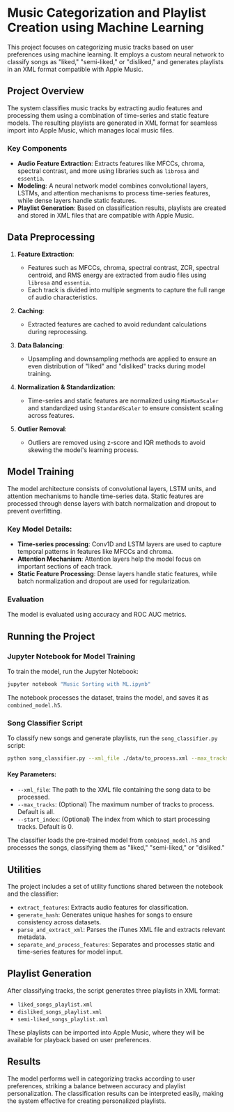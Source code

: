 # Music Categorization and Playlist Creation using Machine Learning

This project focuses on categorizing music tracks based on user preferences using machine learning. It employs a custom neural network to classify songs as "liked," "semi-liked," or "disliked," and generates playlists in an XML format compatible with Apple Music.

## Project Overview

The system classifies music tracks by extracting audio features and processing them using a combination of time-series and static feature models. The resulting playlists are generated in XML format for seamless import into Apple Music, which manages local music files.

### Key Components

- **Audio Feature Extraction**: Extracts features like MFCCs, chroma, spectral contrast, and more using libraries such as `librosa` and `essentia`.
- **Modeling**: A neural network model combines convolutional layers, LSTMs, and attention mechanisms to process time-series features, while dense layers handle static features.
- **Playlist Generation**: Based on classification results, playlists are created and stored in XML files that are compatible with Apple Music.

## Data Preprocessing

1. **Feature Extraction**:
   - Features such as MFCCs, chroma, spectral contrast, ZCR, spectral centroid, and RMS energy are extracted from audio files using `librosa` and `essentia`.
   - Each track is divided into multiple segments to capture the full range of audio characteristics.

2. **Caching**:
   - Extracted features are cached to avoid redundant calculations during reprocessing.

3. **Data Balancing**:
   - Upsampling and downsampling methods are applied to ensure an even distribution of "liked" and "disliked" tracks during model training.

4. **Normalization & Standardization**:
   - Time-series and static features are normalized using `MinMaxScaler` and standardized using `StandardScaler` to ensure consistent scaling across features.

5. **Outlier Removal**:
   - Outliers are removed using z-score and IQR methods to avoid skewing the model's learning process.

## Model Training

The model architecture consists of convolutional layers, LSTM units, and attention mechanisms to handle time-series data. Static features are processed through dense layers with batch normalization and dropout to prevent overfitting.

### Key Model Details:
- **Time-series processing**: Conv1D and LSTM layers are used to capture temporal patterns in features like MFCCs and chroma.
- **Attention Mechanism**: Attention layers help the model focus on important sections of each track.
- **Static Feature Processing**: Dense layers handle static features, while batch normalization and dropout are used for regularization.

### Evaluation
The model is evaluated using accuracy and ROC AUC metrics.

## Running the Project

### Jupyter Notebook for Model Training

To train the model, run the Jupyter Notebook:
```bash
jupyter notebook "Music Sorting with ML.ipynb"
```
The notebook processes the dataset, trains the model, and saves it as `combined_model.h5`.

### Song Classifier Script

To classify new songs and generate playlists, run the `song_classifier.py` script:
```bash
python song_classifier.py --xml_file ./data/to_process.xml --max_tracks 1 --start_index 200
```

#### Key Parameters:
- `--xml_file`: The path to the XML file containing the song data to be processed.
- `--max_tracks`: (Optional) The maximum number of tracks to process. Default is all.
- `--start_index`: (Optional) The index from which to start processing tracks. Default is 0.

The classifier loads the pre-trained model from `combined_model.h5` and processes the songs, classifying them as "liked," "semi-liked," or "disliked."

## Utilities

The project includes a set of utility functions shared between the notebook and the classifier:
- `extract_features`: Extracts audio features for classification.
- `generate_hash`: Generates unique hashes for songs to ensure consistency across datasets.
- `parse_and_extract_xml`: Parses the iTunes XML file and extracts relevant metadata.
- `separate_and_process_features`: Separates and processes static and time-series features for model input.

## Playlist Generation

After classifying tracks, the script generates three playlists in XML format:
- `liked_songs_playlist.xml`
- `disliked_songs_playlist.xml`
- `semi-liked_songs_playlist.xml`

These playlists can be imported into Apple Music, where they will be available for playback based on user preferences.

## Results

The model performs well in categorizing tracks according to user preferences, striking a balance between accuracy and playlist personalization. The classification results can be interpreted easily, making the system effective for creating personalized playlists.
